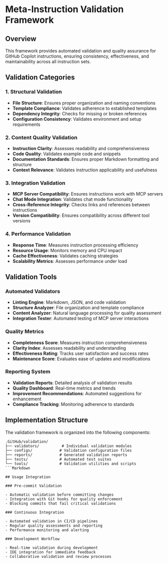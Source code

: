 # Meta-Instruction Validation Framework

## Overview

This framework provides automated validation and quality assurance for GitHub Copilot instructions, ensuring consistency, effectiveness, and maintainability across all instruction sets.

## Validation Categories

### 1. Structural Validation

- **File Structure**: Ensures proper organization and naming conventions
- **Template Compliance**: Validates adherence to established templates
- **Dependency Integrity**: Checks for missing or broken references
- **Configuration Consistency**: Validates environment and setup requirements

### 2. Content Quality Validation

- **Instruction Clarity**: Assesses readability and comprehensiveness
- **Code Quality**: Validates example code and snippets
- **Documentation Standards**: Ensures proper Markdown formatting and structure
- **Context Relevance**: Validates instruction applicability and usefulness

### 3. Integration Validation

- **MCP Server Compatibility**: Ensures instructions work with MCP servers
- **Chat Mode Integration**: Validates chat mode functionality
- **Cross-Reference Integrity**: Checks links and references between instructions
- **Version Compatibility**: Ensures compatibility across different tool versions

### 4. Performance Validation

- **Response Time**: Measures instruction processing efficiency
- **Resource Usage**: Monitors memory and CPU impact
- **Cache Effectiveness**: Validates caching strategies
- **Scalability Metrics**: Assesses performance under load

## Validation Tools

### Automated Validators

- **Linting Engine**: Markdown, JSON, and code validation
- **Structure Analyzer**: File organization and template compliance
- **Content Analyzer**: Natural language processing for quality assessment
- **Integration Tester**: Automated testing of MCP server interactions

### Quality Metrics

- **Completeness Score**: Measures instruction comprehensiveness
- **Clarity Index**: Assesses readability and understanding
- **Effectiveness Rating**: Tracks user satisfaction and success rates
- **Maintenance Score**: Evaluates ease of updates and modifications

### Reporting System

- **Validation Reports**: Detailed analysis of validation results
- **Quality Dashboard**: Real-time metrics and trends
- **Improvement Recommendations**: Automated suggestions for enhancement
- **Compliance Tracking**: Monitoring adherence to standards

## Implementation Structure

The validation framework is organized into the following components:

```text
.GitHub/validation/
├── validators/          # Individual validation modules
├── configs/            # Validation configuration files
├── reports/            # Generated validation reports
├── tests/              # Automated test suites
└── tools/              # Validation utilities and scripts
```Markdown

## Usage Integration

### Pre-commit Validation

- Automatic validation before committing changes
- Integration with Git hooks for quality enforcement
- Blocking commits that fail critical validations

### Continuous Integration

- Automated validation in CI/CD pipelines
- Regular quality assessments and reporting
- Performance monitoring and alerting

### Development Workflow

- Real-time validation during development
- IDE integration for immediate feedback
- Collaborative validation and review processes
